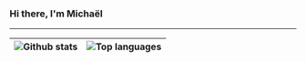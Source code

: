 ### Hi there, I'm Michaël



---

|![Github stats](https://github-readme-stats.vercel.app/api?username=eredost&show_icons=true&count_private=true)|![Top languages](https://github-readme-stats.vercel.app/api/top-langs/?username=eredost)|
|-|-|

